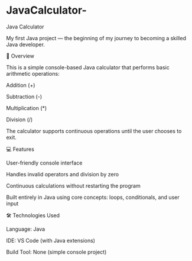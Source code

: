 # JavaCalculator-
Java Calculator

My first Java project — the beginning of my journey to becoming a skilled Java developer.

🔹 Overview

This is a simple console-based Java calculator that performs basic arithmetic operations:

Addition (+)

Subtraction (-)

Multiplication (*)

Division (/)

The calculator supports continuous operations until the user chooses to exit.

💻 Features

User-friendly console interface

Handles invalid operators and division by zero

Continuous calculations without restarting the program

Built entirely in Java using core concepts: loops, conditionals, and user input

🛠 Technologies Used

Language: Java

IDE: VS Code (with Java extensions)

Build Tool: None (simple console project)
